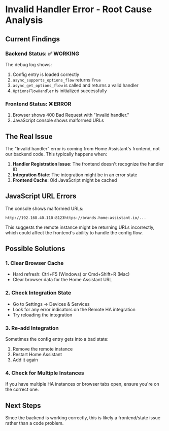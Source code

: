 # Invalid Handler Error - Root Cause Analysis

## Current Findings

### Backend Status: ✅ WORKING
The debug log shows:
1. Config entry is loaded correctly
2. `async_supports_options_flow` returns `True` 
3. `async_get_options_flow` is called and returns a valid handler
4. `OptionsFlowHandler` is initialized successfully

### Frontend Status: ❌ ERROR
1. Browser shows 400 Bad Request with "Invalid handler."
2. JavaScript console shows malformed URLs

## The Real Issue

The "Invalid handler" error is coming from Home Assistant's frontend, not our backend code. This typically happens when:

1. **Handler Registration Issue**: The frontend doesn't recognize the handler ID
2. **Integration State**: The integration might be in an error state
3. **Frontend Cache**: Old JavaScript might be cached

## JavaScript URL Errors

The console shows malformed URLs:
```
http://192.168.40.110:8123https://brands.home-assistant.io/...
```

This suggests the remote instance might be returning URLs incorrectly, which could affect the frontend's ability to handle the config flow.

## Possible Solutions

### 1. Clear Browser Cache
- Hard refresh: Ctrl+F5 (Windows) or Cmd+Shift+R (Mac)
- Clear browser data for the Home Assistant URL

### 2. Check Integration State
- Go to Settings → Devices & Services
- Look for any error indicators on the Remote HA integration
- Try reloading the integration

### 3. Re-add Integration
Sometimes the config entry gets into a bad state:
1. Remove the remote instance
2. Restart Home Assistant
3. Add it again

### 4. Check for Multiple Instances
If you have multiple HA instances or browser tabs open, ensure you're on the correct one.

## Next Steps

Since the backend is working correctly, this is likely a frontend/state issue rather than a code problem.